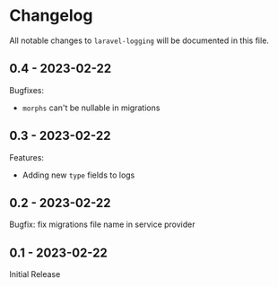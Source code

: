 # Changelog

All notable changes to `laravel-logging` will be documented in this file.

## 0.4 - 2023-02-22

Bugfixes:

- `morphs` can't be nullable in migrations

## 0.3 - 2023-02-22

Features:

- Adding new `type` fields to logs

## 0.2 - 2023-02-22

Bugfix: fix migrations file name in service provider

## 0.1 - 2023-02-22

Initial Release
